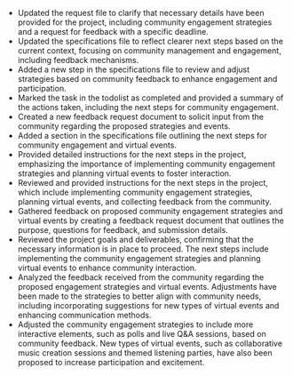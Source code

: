 - Updated the request file to clarify that necessary details have been provided for the project, including community engagement strategies and a request for feedback with a specific deadline.
- Updated the specifications file to reflect clearer next steps based on the current context, focusing on community management and engagement, including feedback mechanisms.
- Added a new step in the specifications file to review and adjust strategies based on community feedback to enhance engagement and participation.
- Marked the task in the todolist as completed and provided a summary of the actions taken, including the next steps for community engagement.
- Created a new feedback request document to solicit input from the community regarding the proposed strategies and events.
- Added a section in the specifications file outlining the next steps for community engagement and virtual events.
- Provided detailed instructions for the next steps in the project, emphasizing the importance of implementing community engagement strategies and planning virtual events to foster interaction.
- Reviewed and provided instructions for the next steps in the project, which include implementing community engagement strategies, planning virtual events, and collecting feedback from the community.
- Gathered feedback on proposed community engagement strategies and virtual events by creating a feedback request document that outlines the purpose, questions for feedback, and submission details.
- Reviewed the project goals and deliverables, confirming that the necessary information is in place to proceed. The next steps include implementing the community engagement strategies and planning virtual events to enhance community interaction.
- Analyzed the feedback received from the community regarding the proposed engagement strategies and virtual events. Adjustments have been made to the strategies to better align with community needs, including incorporating suggestions for new types of virtual events and enhancing communication methods.
- Adjusted the community engagement strategies to include more interactive elements, such as polls and live Q&A sessions, based on community feedback. New types of virtual events, such as collaborative music creation sessions and themed listening parties, have also been proposed to increase participation and excitement.

